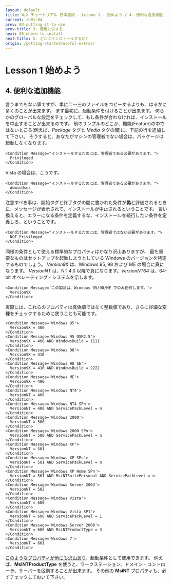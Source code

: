 ```yaml
---
layout: default
title: WiX チュートリアル 日本語訳 - Lesson 1 - 始めよう / 4. 便利な追加機能
current: ch01-04
prev: 03-putting-it-to-use
prev-title: 3. 使用に供する
next: 05-where-to-install
next-title: 5. どこにインストールするか?
origin: /getting-started/useful-extras/
---
```

# Lesson 1 始めよう

## 4. 便利な追加機能

言うまでもない事ですが、単に二～三のファイルをコピーするよりも、はるかに多くのことが出来ます。
まず最初に、起動条件を付けることが出来ます。
何らかのグローバルな設定をチェックして、もし条件が合わなければ、インストールを中止することが出来るのです。
前のサンプルのどこか、機能(Feature)の中ではないところ(例えば、*Package* タグと *Media* タグの間)に、下記の行を追加して下さい。
そうすると、あなたがマシンの管理者でない場合は、パッケージは起動しなくなります。

    <Condition Message="インストールするためには、管理者である必要があります。">
      Privileged
    </Condition>

Vista の場合は、こうです。

    <Condition Message="インストールするためには、管理者である必要があります。">
      AdminUser
    </Condition>

注意すべき事は、開始タグと終了タグの間に書かれた条件が**偽**と評価されるときに、メッセージが表示されて、インストールが中止されるということです。
言い換えると、エラーになる条件を定義するな、インストールを続行したい条件を定義しろ、ということです。

    <Condition Message="インストールするためには、管理者ではない必要があります。">
      NOT Privileged
    </Condition>

同様の条件として使える標準的なプロパティはかなり沢山ありますが、
最も重要なものはセットアップを起動しようとしている Windows のバージョンを特定するものでしょう。
*Version9X* は、Windows 95, 98 および ME の場合に真になります。
*VersionNT* は、NT 4.0 以降で真になります。*VersionNT64* は、64-bit オペレーティング・システムを示します。

    <Condition Message='この製品は、Windows 95/98/ME でのみ動作します。'>
      Version9X
    </Condition>

実際には、これらのプロパティは真偽値ではなく整数値であり、さらに詳細な変種をチェックするために使うことも可能です。

    <Condition Message='Windows 95'>
      Version9X = 400
    </Condition>
    <Condition Message='Windows 95 OSR2.5'>
      Version9X = 400 AND WindowsBuild = 1111
    </Condition>
    <Condition Message='Windows 98'>
      Version9X = 410
    </Condition>
    <Condition Message='Windows 98 SE'>
      Version9X = 410 AND WindowsBuild = 2222
    </Condition>
    <Condition Message='Windows ME'>
      Version9X = 490
    </Condition>
    <Condition Message='Windows NT4'>
      VersionNT = 400
    </Condition>
    <Condition Message='Windows NT4 SPn'>
      VersionNT = 400 AND ServicePackLevel = n
    </Condition>
    <Condition Message='Windows 2000'>
      VersionNT = 500
    </Condition>
    <Condition Message='Windows 2000 SPn'>
      VersionNT = 500 AND ServicePackLevel = n
    </Condition>
    <Condition Message='Windows XP'>
      VersionNT = 501
    </Condition>
    <Condition Message='Windows XP SPn'>
      VersionNT = 501 AND ServicePackLevel = n
    </Condition>
    <Condition Message='Windows XP Home SPn'>
      VersionNT = 501 AND MsiNTSuitePersonal AND ServicePackLevel = n
    </Condition>
    <Condition Message='Windows Server 2003'>
      VersionNT = 502
    </Condition>
    <Condition Message='Windows Vista'>
      VersionNT = 600
    </Condition>
    <Condition Message='Windows Vista SP1'>
      VersionNT = 600 AND ServicePackLevel = 1
    </Condition>
    <Condition Message='Windows Server 2008'>
      VersionNT = 600 AND MsiNTProductType = 3
    </Condition>
    <Condition Message='Windows 7'>
      VersionNT = 601
    </Condition>

[このようなプロパティが他にも沢山あり](https://msdn.microsoft.com/en-us/library/aa370905(VS.85).aspx#operating_system_properties)、起動条件として使用できます。
例えば、**MsiNTProductType** を使うと、ワークステーション、ドメイン・コントローラ、サーバーを区別することが出来ます。
その他の **MsiNT** プロパティも、必ずチェックしておいて下さい。